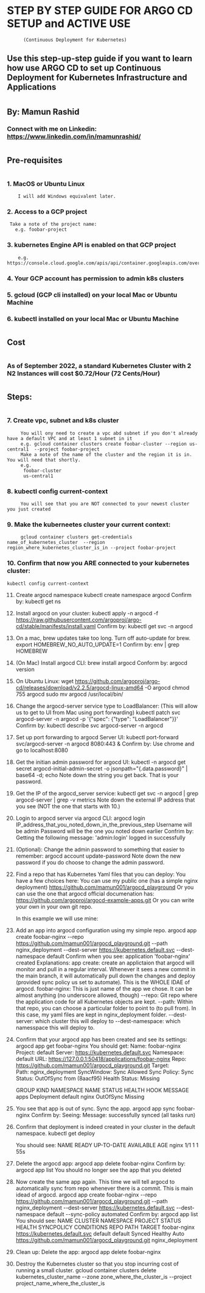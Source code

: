 
#
#     STEP BY STEP GUIDE FOR ARGO CD SETUP and ACTIVE USE
          (Continuous Deployment for Kubernetes)

##    Use this step-up-step guide if you want to learn how use ARGO CD to set up Continuous Deployment for Kubernetes Infrastructure and Applications
#


##    By: Mamun Rashid
###   Connect with me on Linkedin: https://www.linkedin.com/in/mamunrashid/
#

#

## Pre-requisites
#

#


### 1. MacOS or Ubuntu Linux
        I will add Windows equivalent later.
### 2. Access to a GCP project
     Take a note of the project name:
       e.g. foobar-project

### 3. kubernetes Engine API is enabled on that GCP project
        e.g. https://console.cloud.google.com/apis/api/container.googleapis.com/overview

### 4. Your GCP account has permission to admin k8s clusters

### 5. gcloud (GCP cli installed) on your local Mac or Ubuntu Machine

### 6. kubectl installed on your local Mac or Ubuntu Machine

#


## Cost
#
### As of September 2022, a standard Kubernetes Cluster with 2 N2 Instances will cost $0.72/Hour (72 Cents/Hour)
#

#


##  Steps:
#

### 7. Create vpc, subnet and k8s cluster
         You will ony need to create a vpc abd subnet if you don't already have a default VPC and at least 1 subnet in it
         e.g. gcloud container clusters create foobar-cluster --region us-central1  --project foobar-project
         Make a note of the name of the cluster and the region it is in. You will need that shortly.
         e.g. 
          foobar-cluster
          us-central1

### 8. kubectl config current-context
         You will see that you are NOT connected to your newest cluster you just created

### 9. Make the kuberneetes cluster your current context:
         gcloud container clusters get-credentials name_of_kubernetes_cluster  --region region_where_kubernetes_cluster_is_in --project foobar-project

### 10. Confirm that now you ARE connected to your kubernetes cluster:
    kubectl config current-context
11. Create argocd namespace
    kubectl create namespace argocd
    Confirm by:
    kubectl get ns
12. Install argocd on your cluster:
    kubectl apply -n argocd -f https://raw.githubusercontent.com/argoproj/argo-cd/stable/manifests/install.yaml
    Confirm by:
    kubectl get svc -n argocd

13. On a mac, brew updates take too long. Turn off auto-update for brew.
    export HOMEBREW_NO_AUTO_UPDATE=1
    Confirm by:
    env | grep HOMEBREW

14. (On Mac) Install argocd CLI:
    brew install argocd 
    Conform by:
    argocd version

15. On Ubuntu Linux:
      wget https://github.com/argoproj/argo-cd/releases/download/v2.2.5/argocd-linux-amd64 -O argocd
      chmod 755 argocd
      sudo mv argocd /usr/local/bin/

16. Change the argocd-server service type to LoadBalancer: (This will allow us to get to UI from Mac using port forwarding)
      kubectl patch svc argocd-server -n argocd -p '{"spec": {"type": "LoadBalancer"}}'
    Confirm by:
      kubectl describe svc argocd-server -n argocd 

17. Set up port forwarding to argocd Server UI:
      kubectl port-forward svc/argocd-server -n argocd 8080:443 &
    Confirm by:
      Use chrome and go to localhost:8080

18. Get the initian admin password for argocd UI:
      kubectl -n argocd get secret argocd-initial-admin-secret -o jsonpath="{.data.password}" | base64 -d; echo
    Note down the string you get back. That is your password.


19. Get the IP of the argocd_server service:
      kubectl get svc -n argocd | grep argocd-server | grep -v metrics
    Note down the external IP address that you see  (NOT the one that starts with 10.)

20. Login to argocd server via argocd CLI:
      argocd login IP_address_that_you_noted_down_in_the_previous_step
      Username will be admin
      Password will be the one you noted down earlier
    Confrim by:
      Getting the following message: 'admin:login' logged in successfully


21. (Optional): Change the admin password to something that easier to remember:
      argocd account update-password
    Note down the new password if you do choose to change the admin password.


22. Find a repo that has Kubernetes Yaml files that you can deploy:
      You have a few choices here:
      You can use my public one (has a simple nginx deployment)
        https://github.com/mamun001/argocd_playground
      Or you can use the one that argocd official documenation has:
        https://github.com/argoproj/argocd-example-apps.git
      Or you can write your own in your own git repo.

     In this example we will use mine: 

23. Add an app into argocd configuration using my simple repo. 
      argocd app create foobar-nginx --repo https://github.com/mamun001/argocd_playground.git --path nginx_deployment --dest-server https://kubernetes.default.svc --dest-namespace default 
    Confirm when you see:
      application 'foobar-nginx' created
    Explanations:
      app create: create an applictaion that argocd will monitor and pull in a regular interval. Whenever it sees a new commit in the main branch, it will automatically pull down the changes and deploy (provided sync policy us set to automate). This is the WHOLE IDAE of argocd.
      foobar-nginx: This is just name of the app we chose. It can be almost anything (no underscore allowed, though)
      --repo: Git repo where the application code for all Kubernetes objects are kept.
      --path: Within that repo, you can choose a particular folder to point to (to pull from). In this case, my yaml files are kept in nginx_deployment folder.
      --dest-server: which cluster this will deploy to
      --dest-namespace: which namesspace this will deploy to.

24. Confirm that your argocd app has been created and see its settings:
      argocd app get foobar-nginx
    You should get:
      Name:               foobar-nginx
      Project:            default
      Server:             https://kubernetes.default.svc
      Namespace:          default
      URL:                https://127.0.0.1:50418/applications/foobar-nginx
      Repo:               https://github.com/mamun001/argocd_playground.git
      Target:             
      Path:               nginx_deployment
      SyncWindow:         Sync Allowed
      Sync Policy:        <none>
      Sync Status:        OutOfSync from  (8aacf95)
      Health Status:      Missing
      
      GROUP  KIND        NAMESPACE  NAME   STATUS     HEALTH   HOOK  MESSAGE
      apps   Deployment  default    nginx  OutOfSync  Missing       


25. You see that app is out of sync. Sync the app.
      argocd app sync foobar-nginx
    Confirm by:
      Seeing:  Message:            successfully synced (all tasks run) 

26. Confirm that deployment is indeed created in your cluster in the default namespace.
      kubectl get deploy

      You should see:
      NAME    READY   UP-TO-DATE   AVAILABLE   AGE
      nginx   1/1     1            1           55s

27. Delete the argocd app:
      argocd app delete foobar-nginx
    Confirm by:
      argocd app list
      You should no longer see the app that you deleted

28. Now create the same app again. This time we will tell argocd to automatically sync from repo whenever there is a commit. This is main idead of argocd.
      argocd app create foobar-nginx --repo https://github.com/mamun001/argocd_playground.git --path nginx_deployment --dest-server https://kubernetes.default.svc --dest-namespace default --sync-policy automated
    Confirm by:
      argocd app list
      You should see:
        NAME          CLUSTER                         NAMESPACE  PROJECT  STATUS  HEALTH   SYNCPOLICY  CONDITIONS  REPO                                               PATH              TARGET
        foobar-nginx  https://kubernetes.default.svc  default    default  Synced  Healthy  Auto        <none>      https://github.com/mamun001/argocd_playground.git  nginx_deployment  


29. Clean up: Delete the app:
      argocd app delete foobar-nginx

30. Destroy the Kubernetes cluster so that you stop incurring cost of running a small cluster.
      gcloud container clusters delete kubernetes_cluster_name --zone zone_where_the_cluster_is --project project_name_where_the_cluster_is


